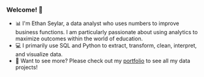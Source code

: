 ### Welcome! 👋

- 📊 I'm Ethan Seylar, a data analyst who uses numbers to improve business functions. I am particularly passionate about using analytics to maximize outcomes within the world of education.
- 💻 I primarily use SQL and Python to extract, transform, clean, interpret, and visualize data.
- 📁 Want to see more? Please check out my [portfolio](/eseylar/PortfolioProjects) to see all my data projects!
